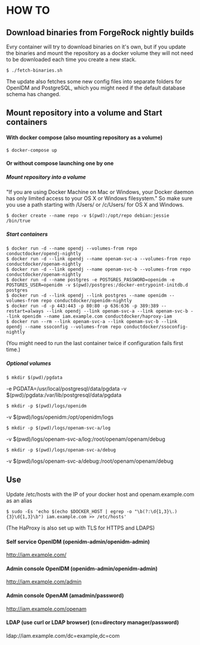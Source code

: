 # HOW TO

## Download binaries from ForgeRock nightly builds
Evry container will try to download binaries on it's own, but if you update the binaries and mount the repository as a docker volume they will not need to be downloaded each time you create a new stack.

	$ ./fetch-binaries.sh

The update also fetches some new config files into separate folders for OpenIDM and PostgreSQL, which you might need if the default database schema has changed.

## Mount repository into a volume and Start containers
#### With docker compose (also mounting repository as a volume)
	$ docker-compose up

#### Or without compose launching one by one
##### Mount repository into a volume
"If you are using Docker Machine on Mac or Windows, your Docker daemon has only limited access to your OS X or Windows filesystem." So make sure you use a path starting with /Users/ or /c/Users/ for OS X and Windows.

    $ docker create --name repo -v $(pwd):/opt/repo debian:jessie /bin/true

##### Start containers
	$ docker run -d --name opendj --volumes-from repo conductdocker/opendj-nightly
	$ docker run -d --link opendj --name openam-svc-a --volumes-from repo conductdocker/openam-nightly
	$ docker run -d --link opendj --name openam-svc-b --volumes-from repo conductdocker/openam-nightly
	$ docker run -d --name postgres -e POSTGRES_PASSWORD=openidm -e POSTGRES_USER=openidm -v $(pwd)/postgres:/docker-entrypoint-initdb.d postgres
	$ docker run -d --link opendj --link postgres --name openidm --volumes-from repo conductdocker/openidm-nightly
	$ docker run -d -p 443:443 -p 80:80 -p 636:636 -p 389:389 --restart=always --link opendj --link openam-svc-a --link openam-svc-b --link openidm --name iam.example.com conductdocker/haproxy-iam
	$ docker run --rm --link openam-svc-a --link openam-svc-b --link opendj --name ssoconfig --volumes-from repo conductdocker/ssoconfig-nightly

(You might need to run the last container twice if configuration fails first time.)

##### Optional volumes
	$ mkdir $(pwd)/pgdata
-e PGDATA=/usr/local/postgresql/data/pgdata -v $(pwd)/pgdata:/var/lib/postgresql/data/pgdata 

	$ mkdir -p $(pwd)/logs/openidm
-v $(pwd)/logs/openidm:/opt/openidm/logs 

	$ mkdir -p $(pwd)/logs/openam-svc-a/log
-v $(pwd)/logs/openam-svc-a/log:/root/openam/openam/debug

	$ mkdir -p $(pwd)/logs/openam-svc-a/debug
-v $(pwd)/logs/openam-svc-a/debug:/root/openam/openam/debug

## Use
Update /etc/hosts with the IP of your docker host and openam.example.com as an alias

	$ sudo -Es 'echo $(echo $DOCKER_HOST | egrep -o "\b(?:\d{1,3}\.){3}\d{1,3}\b") iam.example.com >> /etc/hosts' 

(The HaProxy is also set up with TLS for HTTPS and LDAPS)

#### Self service OpenIDM (openidm-admin/openidm-admin)
http://iam.example.com/
#### Admin console OpenIDM (openidm-admin/openidm-admin)
http://iam.example.com/admin
#### Admin console OpenAM (amadmin/password)
http://iam.example.com/openam
#### LDAP (use curl or LDAP browser) (cn=directory manager/password)
ldap://iam.example.com/dc=example,dc=com

